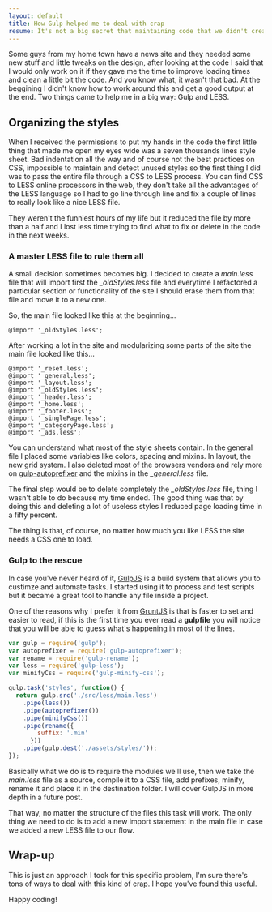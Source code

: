 ```yaml
---
layout: default
title: How Gulp helped me to deal with crap
resume: It's not a big secret that maintaining code that we didn't create is a big pain sometimes. Of course the only fact that other developer did it puts us in an uncomfortable place because there's a high chance that you're trying to understand patterns and approaches you wouldn't have taken, which doesn't mean they are wrong they just aren't yours. For a few months I had to deal not only with this, but with code full of bad practices.
---
```


Some guys from my home town have a news site and they needed some new stuff and little tweaks on the design, after looking at the code I said that I would only work on it if they gave me the time to improve loading times and clean a little bit the code. And you know what, it wasn't that bad. At the beggining I didn't know how to work around this and get a good output at the end. Two things came to help me in a big way: Gulp and LESS.


## Organizing the styles

When I received the permissions to put my hands in the code the first little thing that made me open my eyes wide was a seven thousands lines style sheet. Bad indentation all the way and of course not the best practices on CSS, impossible to maintain and detect unused styles so the first thing I did was to pass the entire file through a CSS to LESS process. You can find CSS to LESS online processors in the web, they don't take all the advantages of the LESS language so I had to go line through line and fix a couple of lines to really look like a nice LESS file.

They weren't the funniest hours of my life but it reduced the file by more than a half and I lost less time trying to find what to fix or delete in the code in the next weeks.

### A master LESS file to rule them all

A small decision sometimes becomes big. I decided to create a *main.less* file that will import first the *_oldStyles.less* file and everytime I refactored a particular section or functionality of the site I should erase them from that file and move it to a new one.

So, the main file looked like this at the beginning...

```
@import '_oldStyles.less';
```

After working a lot in the site and modularizing some parts of the site the main file looked like this...

```
@import '_reset.less';
@import '_general.less';
@import '_layout.less';
@import '_oldStyles.less';
@import '_header.less';
@import '_home.less';
@import '_footer.less';
@import '_singlePage.less';
@import '_categoryPage.less';
@import '_ads.less';
```

You can understand what most of the style sheets contain. In the general file I placed some variables like colors, spacing and mixins. In layout, the new grid system. I also deleted most of the browsers vendors and rely more on <a target="_blank" href="https://www.npmjs.com/package/gulp-autoprefixer">gulp-autoprefixer</a> and the mixins in the *_general.less* file.

The final step would be to delete completely the *_oldStyles.less* file, thing I wasn't able to do because my time ended. The good thing was that by doing this and deleting a lot of useless styles I reduced page loading time in a fifty percent.

The thing is that, of course, no matter how much you like LESS the site needs a CSS one to load.


### Gulp to the rescue

In case you've never heard of it, <a href="http://www.gulpjs.com" target="_blank">GulpJS</a> is a build system that allows you to custimze and automate tasks. I started using it to process and test scripts but it became a great tool to handle any file inside a project.

One of the reasons why I prefer it from <a href="http://www.gruntjs.com" target="_blank">GruntJS</a> is that is faster to set and easier to read, if this is the first time you ever read a **gulpfile** you will notice that you will be able to guess what's happening in most of the lines.

```js
var gulp = require('gulp');
var autoprefixer = require('gulp-autoprefixer');
var rename = require('gulp-rename');
var less = require('gulp-less');
var minifyCss = require('gulp-minify-css');

gulp.task('styles', function() {
  return gulp.src('./src/less/main.less')
    .pipe(less())
    .pipe(autoprefixer())
    .pipe(minifyCss())
    .pipe(rename({
        suffix: '.min'
      }))
    .pipe(gulp.dest('./assets/styles/'));
});
```

Basically what we do is to require the modules we'll use, then we take the *main.less* file as a source, compile it to a CSS file, add prefixes, minify, rename it and place it in the destination folder. I will cover GulpJS in more depth in a future post.

That way, no matter the structure of the files this task will work. The only thing we need to do is to add a new import statement in the main file in case we added a new LESS file to our flow.


## Wrap-up

This is just an approach I took for this specific problem, I'm sure there's tons of ways to deal with this kind of crap. I hope you've found this useful.

Happy coding!

